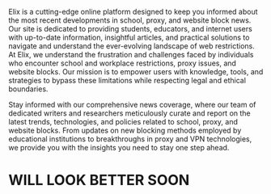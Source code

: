 Elix is a cutting-edge online platform designed to keep you informed about the most recent developments in school, proxy, and website block news. Our site is dedicated to providing students, educators, and internet users with up-to-date information, insightful articles, and practical solutions to navigate and understand the ever-evolving landscape of web restrictions.
At Elix, we understand the frustration and challenges faced by individuals who encounter school and workplace restrictions, proxy issues, and website blocks. Our mission is to empower users with knowledge, tools, and strategies to bypass these limitations while respecting legal and ethical boundaries.

Stay informed with our comprehensive news coverage, where our team of dedicated writers and researchers meticulously curate and report on the latest trends, technologies, and policies related to school, proxy, and website blocks. From updates on new blocking methods employed by educational institutions to breakthroughs in proxy and VPN technologies, we provide you with the insights you need to stay one step ahead.

# WILL LOOK BETTER SOON

